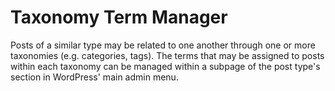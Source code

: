 # Taxonomy Term Manager

Posts of a similar type may be related to one another through one or more taxonomies (e.g. categories, tags). The terms that may be assigned to posts within each taxonomy can be managed within a subpage of the post type's section in WordPress' main admin menu.

